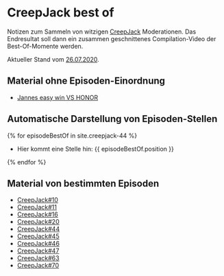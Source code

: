 # CreepJack best of

Notizen zum Sammeln von witzigen [CreepJack](http://creepjack.de) Moderationen. Das Endresultat soll dann ein 
zusammen geschnittenes Compilation-Video der Best-Of-Momente werden.

Aktueller Stand vom [26.07.2020](https://shared-assets.adobe.com/link/05127271-0559-4990-7ffe-658d5b48b66f).

## Material ohne Episoden-Einordnung

* [Jannes easy win VS HONOR](https://www.twitch.tv/rocketbeanstv/clip/ResoluteStylishBobaNerfRedBlaster?filter=clips&range=all&sort=time)

## Automatische Darstellung von Episoden-Stellen

{% for episodeBestOf in site.creepjack-44 %}

* Hier kommt eine Stelle hin: {{ episodeBestOf.position }}

{% endfor %}

## Material von bestimmten Episoden

* [CreepJack#10](creepjack-10.md)
* [CreepJack#11](creepjack-11.md)
* [CreepJack#16](creepjack-16.md)
* [CreepJack#20](creepjack-20.md)
* [CreepJack#44](creepjack-44.md)
* [CreepJack#45](creepjack-45.md)
* [CreepJack#46](creepjack-46.md)
* [CreepJack#47](creepjack-47.md)
* [CreepJack#63](creepjack-63.md)
* [CreepJack#70](creepjack-70.md)
